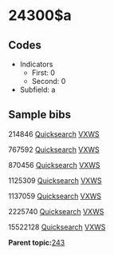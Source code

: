 # 24300$a

## Codes

-   Indicators
    -   First: 0
    -   Second: 0
-   Subfield: a

## Sample bibs

214846 [Quicksearch](https://search.library.yale.edu/catalog/214846) [VXWS](http://prodorbis.library.yale.edu:7014/vxws/GetHoldingsService?bibId=214846)

767592 [Quicksearch](https://search.library.yale.edu/catalog/767592) [VXWS](http://prodorbis.library.yale.edu:7014/vxws/GetHoldingsService?bibId=767592)

870456 [Quicksearch](https://search.library.yale.edu/catalog/870456) [VXWS](http://prodorbis.library.yale.edu:7014/vxws/GetHoldingsService?bibId=870456)

1125309 [Quicksearch](https://search.library.yale.edu/catalog/1125309) [VXWS](http://prodorbis.library.yale.edu:7014/vxws/GetHoldingsService?bibId=1125309)

1137059 [Quicksearch](https://search.library.yale.edu/catalog/1137059) [VXWS](http://prodorbis.library.yale.edu:7014/vxws/GetHoldingsService?bibId=1137059)

2225740 [Quicksearch](https://search.library.yale.edu/catalog/2225740) [VXWS](http://prodorbis.library.yale.edu:7014/vxws/GetHoldingsService?bibId=2225740)

15522128 [Quicksearch](https://search.library.yale.edu/catalog/15522128) [VXWS](http://prodorbis.library.yale.edu:7014/vxws/GetHoldingsService?bibId=15522128)

**Parent topic:**[243](../../tags/243/243.md)

